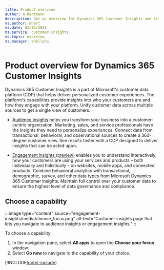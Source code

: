 ```yaml
---
title: Product overview
author: m-hartmann
description: Get an overview for Dynamics 365 Customer Insights and its capabilities.
ms.author: mhart
ms.date: 02/16/2021
ms.service: customer-insights
ms.topic: overview
ms.manager: shellyha
---
```


# Product overview for Dynamics 365 Customer Insights

Dynamics 365 Customer Insights is a part of Microsoft's customer data platform (CDP) that helps deliver personalized customer experiences. The platform's capabilities provide insights into who your customers are and how they engage with your platform. Unify customer data across multiple sources to get a single view of customers.


- [Audience insights](audience-insights/overview.md) helps you transform your business into a customer-centric organization. Marketing, sales, and service professionals have the insights they need to personalize experiences. Connect data from transactional, behavioral, and observational sources to create a 360-degree customer view. See results faster with a CDP designed to deliver insights that can be acted upon. 

- [Engagement insights (preview)](engagement-insights/index.yml) enables you to understand interactively, how your customers are using your services and products – both individually and holistically – on websites, mobile apps, and connected products. Combine behavioral analytics with transactional, demographic, survey, and other data types from Microsoft Dynamics 365 Customer Insights. Maintain full control over your customer data to ensure the highest level of data governance and compliance.
 
## Choose a capability

:::image type="content" source="engagement-insights/media/choose_focus.png" alt-text="Customer insights page that lets you navigate to audience insights or engagement insights.":::

To choose a capability

1. In the navigation pane, select **All apps** to open the **Choose your focus** window.
1. Select **Go now** to navigate to the capability of your choice.


[!INCLUDE[footer-include](includes/footer-banner.md)]